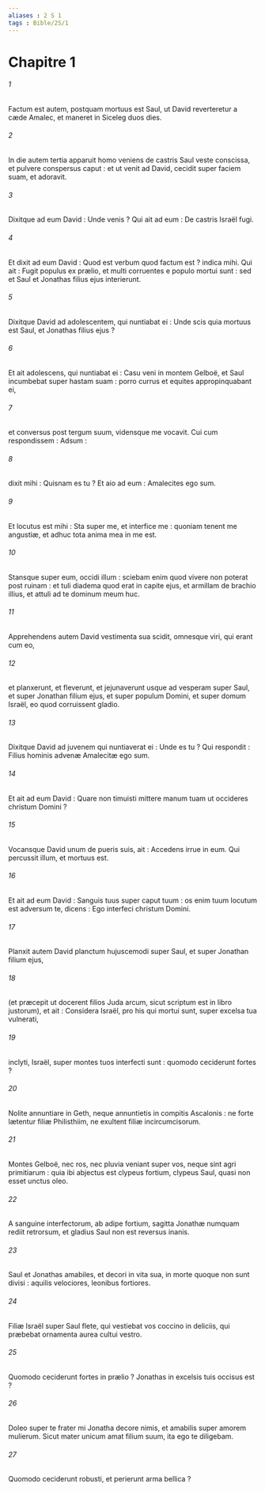 ```yaml
---
aliases : 2 S 1
tags : Bible/2S/1
---
```


# Chapitre 1

###### 1
Factum est autem, postquam mortuus est Saul, ut David reverteretur a cæde Amalec, et maneret in Siceleg duos dies.
###### 2
In die autem tertia apparuit homo veniens de castris Saul veste conscissa, et pulvere conspersus caput : et ut venit ad David, cecidit super faciem suam, et adoravit.
###### 3
Dixitque ad eum David : Unde venis ? Qui ait ad eum : De castris Israël fugi.
###### 4
Et dixit ad eum David : Quod est verbum quod factum est ? indica mihi. Qui ait : Fugit populus ex prælio, et multi corruentes e populo mortui sunt : sed et Saul et Jonathas filius ejus interierunt.
###### 5
Dixitque David ad adolescentem, qui nuntiabat ei : Unde scis quia mortuus est Saul, et Jonathas filius ejus ?
###### 6
Et ait adolescens, qui nuntiabat ei : Casu veni in montem Gelboë, et Saul incumbebat super hastam suam : porro currus et equites appropinquabant ei,
###### 7
et conversus post tergum suum, vidensque me vocavit. Cui cum respondissem : Adsum :
###### 8
dixit mihi : Quisnam es tu ? Et aio ad eum : Amalecites ego sum.
###### 9
Et locutus est mihi : Sta super me, et interfice me : quoniam tenent me angustiæ, et adhuc tota anima mea in me est.
###### 10
Stansque super eum, occidi illum : sciebam enim quod vivere non poterat post ruinam : et tuli diadema quod erat in capite ejus, et armillam de brachio illius, et attuli ad te dominum meum huc.
###### 11
Apprehendens autem David vestimenta sua scidit, omnesque viri, qui erant cum eo,
###### 12
et planxerunt, et fleverunt, et jejunaverunt usque ad vesperam super Saul, et super Jonathan filium ejus, et super populum Domini, et super domum Israël, eo quod corruissent gladio.
###### 13
Dixitque David ad juvenem qui nuntiaverat ei : Unde es tu ? Qui respondit : Filius hominis advenæ Amalecitæ ego sum.
###### 14
Et ait ad eum David : Quare non timuisti mittere manum tuam ut occideres christum Domini ?
###### 15
Vocansque David unum de pueris suis, ait : Accedens irrue in eum. Qui percussit illum, et mortuus est.
###### 16
Et ait ad eum David : Sanguis tuus super caput tuum : os enim tuum locutum est adversum te, dicens : Ego interfeci christum Domini.
###### 17
Planxit autem David planctum hujuscemodi super Saul, et super Jonathan filium ejus,
###### 18
(et præcepit ut docerent filios Juda arcum, sicut scriptum est in libro justorum), et ait : Considera Israël, pro his qui mortui sunt, super excelsa tua vulnerati,
###### 19
inclyti, Israël, super montes tuos interfecti sunt : quomodo ceciderunt fortes ?
###### 20
Nolite annuntiare in Geth, neque annuntietis in compitis Ascalonis : ne forte lætentur filiæ Philisthiim, ne exultent filiæ incircumcisorum.
###### 21
Montes Gelboë, nec ros, nec pluvia veniant super vos, neque sint agri primitiarum : quia ibi abjectus est clypeus fortium, clypeus Saul, quasi non esset unctus oleo.
###### 22
A sanguine interfectorum, ab adipe fortium, sagitta Jonathæ numquam rediit retrorsum, et gladius Saul non est reversus inanis.
###### 23
Saul et Jonathas amabiles, et decori in vita sua, in morte quoque non sunt divisi : aquilis velociores, leonibus fortiores.
###### 24
Filiæ Israël super Saul flete, qui vestiebat vos coccino in deliciis, qui præbebat ornamenta aurea cultui vestro.
###### 25
Quomodo ceciderunt fortes in prælio ? Jonathas in excelsis tuis occisus est ?
###### 26
Doleo super te frater mi Jonatha decore nimis, et amabilis super amorem mulierum. Sicut mater unicum amat filium suum, ita ego te diligebam.
###### 27
Quomodo ceciderunt robusti, et perierunt arma bellica ?
